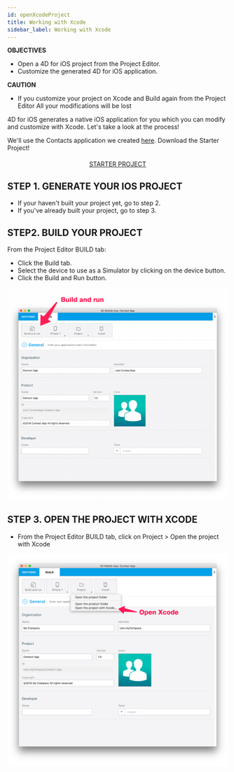 ```yaml
---
id: openXcodeProject
title: Working with Xcode
sidebar_label: Working with Xcode
---
```



<div class = "objectives">
<b>OBJECTIVES</b>

* Open a 4D for iOS project from the Project Editor.
* Customize the generated 4D for iOS application.
</div>

<div class = "caution">
<b>CAUTION</b>

* If you customize your project on Xcode and Build again from the Project Editor All your modifications will be lost
</div>

4D for iOS generates a native iOS application for you which you can modify and customize with Xcode. Let's take a look at the process!

We'll use the Contacts application we created [here](veryFirstApp.html). 
Download the Starter Project!

<div style="text-align: center; margin-top: 20px">
<a class="button"
href="../assets/OpenYourProjectWithXcode/ContactStarter.zip">STARTER PROJECT</a>
</div>

## STEP 1. GENERATE YOUR IOS PROJECT

* If your haven't built your project yet, go to step 2.
* If you've already built your project, go to step 3.

## STEP2. BUILD YOUR PROJECT

From the Project Editor BUILD tab: 
* Click the Build tab.
* Select the device to use as a Simulator by clicking on the device button.
* Click the Build and Run button.

![alt-text](assets/OpenYourProjectWithXcode/build-and-run-4D-for-iOS.png)


## STEP 3. OPEN THE PROJECT WITH XCODE

* From the Project Editor BUILD tab, click on Project > Open the project with Xcode

![alt-text](assets/OpenYourProjectWithXcode/Open-your-project-Xcode-4D-for-iOS.png)

